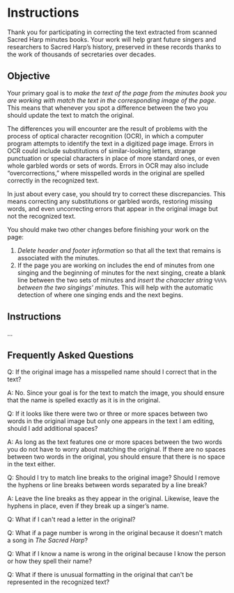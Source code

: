 # Instructions

Thank you for participating in correcting the text extracted from scanned Sacred Harp minutes books. Your work will help grant future singers and researchers to Sacred Harp’s history, preserved in these records thanks to the work of thousands of secretaries over decades. 

## Objective
Your primary goal is to _make the text of the page from the minutes book you are working with match the text in the corresponding image of the page_. This means that whenever you spot a difference between the two you should update the text to match the original. 

The differences you will encounter are the result of problems with the process of optical character recognition (OCR), in which a computer program attempts to identify the text in a digitized page image. Errors in OCR could include substitutions of similar-looking letters, strange punctuation or special characters in place of more standard ones, or even whole garbled words or sets of words. Errors in OCR may also include “overcorrections,” where misspelled words in the original are spelled correctly in the recognized text.

In just about every case, you should try to correct these discrepancies. This means correcting any substitutions or garbled words, restoring missing words, and even uncorrecting errors that appear in the original image but not the recognized text.

You should make two other changes before finishing your work on the page:
1.	_Delete header and footer information_ so that all the text that remains is associated with the minutes.
2.	If the page you are working on includes the end of minutes from one singing and the beginning of minutes for the next singing, create a blank line between the two sets of minutes and _insert the character string `%%%%` between the two singings' minutes_. This will help with the automatic detection of where one singing ends and the next begins.

## Instructions
…

## Frequently Asked Questions
Q: If the original image has a misspelled name should I correct that in the text? 

A: No. Since your goal is for the text to match the image, you should ensure that the name is spelled exactly as it is in the original.

Q: If it looks like there were two or three or more spaces between two words in the original image but only one appears in the text I am editing, should I add additional spaces?

A: As long as the text features one or more spaces between the two words you do not have to worry about matching the original. If there are no spaces between two words in the original, you should ensure that there is no space in the text either.

Q: Should I try to match line breaks to the original image? Should I remove the hyphens or line breaks between words separated by a line break?

A: Leave the line breaks as they appear in the original. Likewise, leave the hyphens in place, even if they break up a singer’s name.

Q: What if I can't read a letter in the original?

Q: What if a page number is wrong in the original because it doesn't match a song in _The Sacred Harp_?

Q: What if I know a name is wrong in the original because I know the person or how they spell their name?

Q: What if there is unusual formatting in the original that can't be represented in the recognized text?
